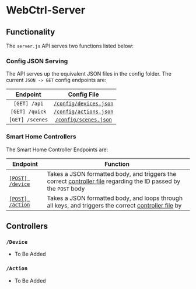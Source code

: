 # WebCtrl-Server

## Functionality

The `server.js` API serves two functions listed below:

### Config JSON Serving

The API serves up the equivalent JSON files in the config folder.
The current `JSON -> GET` config endpoints are:

Endpoint        | Config File
:--------------:|:----------------------------------------------:
`[GET] /api`    | [`/config/devices.json`](configs/devices.md)
`[GET] /quick`  | [`/config/actions.json`](configs/actions.md)
`[GET] /scenes` | [`/config/scenes.json`](configs/scenes.md)

### Smart Home Controllers

The Smart Home Controller Endpoints are:

Endpoint                    | Function
----------------------------|----------
[`[POST] /device`](#device)| Takes a JSON formatted body, and triggers the correct [controller file](#controllers) regarding the ID passed by the `POST` body
[`[POST] /action`](#action)| Takes a JSON formatted body, and loops through all keys, and triggers the correct [controller file](#controllers) by

## Controllers

### `/Device`

- To Be Added

### `/Action`

- To Be Added
